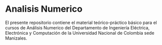 # Analisis Numerico
El presente repositorio contiene el material teórico-práctico básico para el cursos de Análisis Numerico del Departamento de Ingeniería Eléctrica, Electrónica y Computación de la Universidad Nacional de Colombia sede Manizales.
